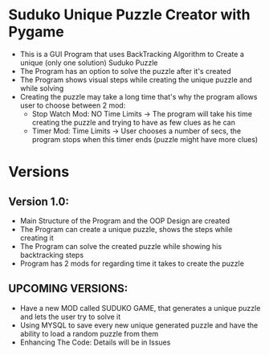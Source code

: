 # Suduko Unique Puzzle Creator with Pygame

* This is a GUI Program that uses BackTracking Algorithm to Create a unique (only one solution) Suduko Puzzle 
* The Program has an option to solve the puzzle after it's created
* The Program shows visual steps while creating the unique puzzle and while solving
* Creating the puzzle may take a long time that's why the program allows user to choose between 2 mod:
    * Stop Watch Mod: NO Time Limits -> The program will take his time creating the puzzle and trying to have as few clues as he can
    * Timer Mod: Time Limits -> User chooses a number of secs, the program stops when this timer ends (puzzle might have more clues)
    

# Versions
## Version 1.0:
* Main Structure of the Program and the OOP Design are created 
* The Program can create a unique puzzle, shows the steps while creating it
* The Program can solve the created puzzle while showing his backtracking steps
* Program has 2 mods for regarding time it takes to create the puzzle

## UPCOMING VERSIONS:
* Have a new MOD called SUDUKO GAME, that generates a unique puzzle and lets the user try to solve it
* Using MYSQL to save every new unique generated puzzle and have the ability to load a random puzzle from them 
* Enhancing The Code: Details will be in Issues
 

